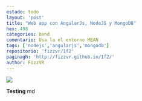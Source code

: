 ```yaml
---
estado: todo
layout: 'post'
title: "Web app con AngularJs, NodeJS y MongoDB"
hex: 498
categories: bend
comentario: Usa la el entorno MEAN
tags: ['nodejs','angularjs','mongodb']
repositorio: 'fizzvr/1f2'
paginagh: 'http://fizzvr.github.io/1f2/'
author: FizzVR
---
```

<img style="max-width: 100%; height: auto; display: block;" src="{{site.baseurl}}/ivr/proyectos/gallery-img-{{ page.hex }}-full.jpg">

**Testing** md
